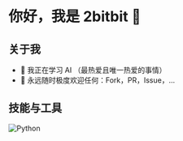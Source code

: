 # 你好，我是 2bitbit 👋

## 关于我
- 🌱 我正在学习 AI （最热爱且唯一热爱的事情）
- 👯 永远随时极度欢迎任何：Fork，PR，Issue，...

## 技能与工具
![Python](https://img.shields.io/badge/-Python-black?style=flat-square&logo=Python)
